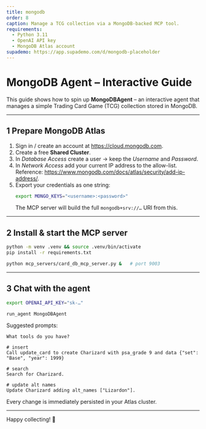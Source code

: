 ```yaml
---
title: mongodb
order: 8
caption: Manage a TCG collection via a MongoDB-backed MCP tool.
requirements:
  - Python 3.11
  - OpenAI API key
  - MongoDB Atlas account
supademo: https://app.supademo.com/d/mongodb-placeholder
---
```

# MongoDB Agent – Interactive Guide

This guide shows how to spin up **MongoDBAgent** – an interactive agent that
manages a simple Trading Card Game (TCG) collection stored in MongoDB.

---

## 1  Prepare MongoDB Atlas

1. Sign in / create an account at <https://cloud.mongodb.com>.
2. Create a free **Shared Cluster**.
3. In *Database Access* create a user → keep the *Username* and *Password*.
4. In *Network Access* add your current IP address to the allow-list.
   Reference: <https://www.mongodb.com/docs/atlas/security/add-ip-address/>.
5. Export your credentials as one string:
   ```bash
   export MONGO_KEYS="<username>:<password>"
   ```
   The MCP server will build the full `mongodb+srv://…` URI from this.

---

## 2  Install & start the MCP server

```bash
python -m venv .venv && source .venv/bin/activate
pip install -r requirements.txt

python mcp_servers/card_db_mcp_server.py &   # port 9003
```

---

## 3  Chat with the agent

```bash
export OPENAI_API_KEY="sk-…"

run_agent MongoDBAgent
```

Suggested prompts:

```
What tools do you have?

# insert
Call update_card to create Charizard with psa_grade 9 and data {"set": "Base", "year": 1999}

# search
Search for Charizard.

# update alt names
Update Charizard adding alt_names ["Lizardon"].
```

Every change is immediately persisted in your Atlas cluster.

---

Happy collecting! 🎉 